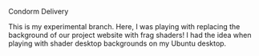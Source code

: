 Condorm Delivery

This is my experimental branch.
Here, I was playing with replacing the background of our project website with frag shaders!
I had the idea when playing with shader desktop backgrounds on my Ubuntu desktop.
